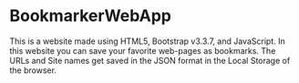 # BookmarkerWebApp
This is a website made using HTML5, Bootstrap v3.3.7, and JavaScript. In this website you can save your favorite web-pages as bookmarks. The URLs and Site names get saved in the JSON format in the Local Storage of the browser. 
